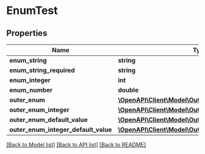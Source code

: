 # EnumTest

## Properties
Name | Type | Description | Notes
------------ | ------------- | ------------- | -------------
**enum_string** | **string** |  | [optional] 
**enum_string_required** | **string** |  | 
**enum_integer** | **int** |  | [optional] 
**enum_number** | **double** |  | [optional] 
**outer_enum** | [**\OpenAPI\Client\Model\OuterEnum**](OuterEnum.md) |  | [optional] 
**outer_enum_integer** | [**\OpenAPI\Client\Model\OuterEnumInteger**](OuterEnumInteger.md) |  | [optional] 
**outer_enum_default_value** | [**\OpenAPI\Client\Model\OuterEnumDefaultValue**](OuterEnumDefaultValue.md) |  | [optional] 
**outer_enum_integer_default_value** | [**\OpenAPI\Client\Model\OuterEnumIntegerDefaultValue**](OuterEnumIntegerDefaultValue.md) |  | [optional] 

[[Back to Model list]](../README.md#documentation-for-models) [[Back to API list]](../README.md#documentation-for-api-endpoints) [[Back to README]](../README.md)


